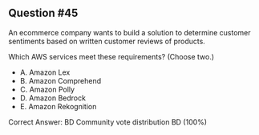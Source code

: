 ## Question #45

An ecommerce company wants to build a solution to determine customer sentiments based on written customer reviews of products.

Which AWS services meet these requirements? (Choose two.)
- A. Amazon Lex
- B. Amazon Comprehend
- C. Amazon Polly
- D. Amazon Bedrock
- E. Amazon Rekognition 

Correct Answer: 
BD Community vote distribution BD (100%)